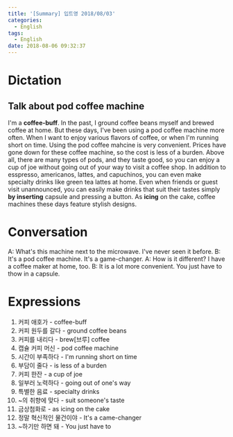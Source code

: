 ```yaml
---
title: '[Summary] 입트영 2018/08/03'
categories:
  - English
tags:
  - English
date: 2018-08-06 09:32:37
---
```


# Dictation
## Talk about pod coffee machine
I'm a **coffee-buff**. In the past, I ground coffee beans myself and brewed coffee at home. But these days, I've been using a pod coffee machine more often. When I want to enjoy various flavors of coffee, or when I'm running short on time. Using the pod coffee mahcine is very convenient. Prices have gone down for these coffee machine, so the cost is less of a burden. Above all, there are many types of pods, and they taste good, so you can enjoy a cup of joe without going out of your way to visit a coffee shop. In addition to esspresso, americanos, lattes, and capuchinos, you can even make specialty drinks like green tea lattes at home. Even when friends or guest visit unannounced, you can easily make drinks that suit their tastes simply **by inserting** capsule and pressing a button. As **icing** on the cake, coffee machines these days feature stylish designs.

# Conversation
A: What's this machine next to the microwave. I've never seen it before.
B: It's a pod coffee machine. It's a game-changer.
A: How is it different? I have a coffee maker at home, too.
B: It is a lot more convenient. You just have to thow in a capsule.

# Expressions
1. 커피 애호가 - coffee-buff
2. 커피 원두를 갈다 - ground coffee beans
3. 커피를 내리다 - brew[브루] coffee
4. 캡슐 커피 머신 - pod coffee machine
5. 시간이 부족하다 - I'm running short on time
6. 부담이 줄다 - is less of a burden
7. 커피 한잔 - a cup of joe
8. 일부러 노력하다 - going out of one's way
9. 특별한 음료 - specialty drinks
10. ~의 취향에 맞다 - suit someone's taste
11. 금상첨화로 - as icing on the cake
12. 정말 혁신적인 물건이야 - It's a came-changer
13. ~하기만 하면 돼 - You just have to